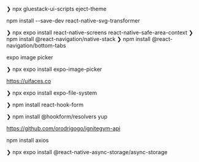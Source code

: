 ❯ npx gluestack-ui-scripts eject-theme

npm install --save-dev react-native-svg-transformer

❯ npx expo install react-native-screens react-native-safe-area-context
❯ npm install @react-navigation/native-stack
❯ npm install @react-navigation/bottom-tabs 


expo image picker

❯ npx expo install expo-image-picker                  

https://uifaces.co


❯ npx expo install expo-file-system                   

❯ npm install react-hook-form    

❯ npm install @hookform/resolvers yup

https://github.com/orodrigogo/ignitegym-api

npm install axios

❯ npx expo install @react-native-async-storage/async-storage 